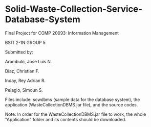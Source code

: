 # Solid-Waste-Collection-Service-Database-System


Final Project for COMP 20093: Information Management

BSIT 2-1N GROUP 5

Submitted by:

Arambulo, Jose Luis N.

Diaz, Christian F.

Inday, Rey Adrian R.

Pelagio, Simoun S.

Files include: scwdbms (sample data for the database system), the application (WasteCollectionDBMS.jar file), and the source codes.

Note: In order for the WasteCollectionDBMS.jar file to work, the whole "Application" folder and its contents should be downloaded.

